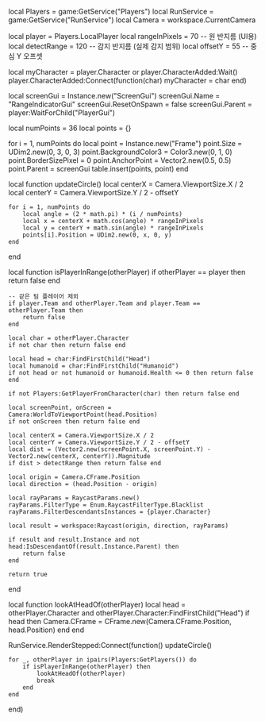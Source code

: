 local Players = game:GetService("Players")
local RunService = game:GetService("RunService")
local Camera = workspace.CurrentCamera

local player = Players.LocalPlayer
local rangeInPixels = 70        -- 원 반지름 (UI용)
local detectRange = 120         -- 감지 반지름 (실제 감지 범위)
local offsetY = 55              -- 중심 Y 오프셋

local myCharacter = player.Character or player.CharacterAdded:Wait()
player.CharacterAdded:Connect(function(char)
	myCharacter = char
end)

local screenGui = Instance.new("ScreenGui")
screenGui.Name = "RangeIndicatorGui"
screenGui.ResetOnSpawn = false
screenGui.Parent = player:WaitForChild("PlayerGui")

local numPoints = 36
local points = {}

for i = 1, numPoints do
	local point = Instance.new("Frame")
	point.Size = UDim2.new(0, 3, 0, 3)
	point.BackgroundColor3 = Color3.new(0, 1, 0)
	point.BorderSizePixel = 0
	point.AnchorPoint = Vector2.new(0.5, 0.5)
	point.Parent = screenGui
	table.insert(points, point)
end

local function updateCircle()
	local centerX = Camera.ViewportSize.X / 2
	local centerY = Camera.ViewportSize.Y / 2 - offsetY

	for i = 1, numPoints do
		local angle = (2 * math.pi) * (i / numPoints)
		local x = centerX + math.cos(angle) * rangeInPixels
		local y = centerY + math.sin(angle) * rangeInPixels
		points[i].Position = UDim2.new(0, x, 0, y)
	end
end

local function isPlayerInRange(otherPlayer)
	if otherPlayer == player then return false end
	
	-- 같은 팀 플레이어 제외
	if player.Team and otherPlayer.Team and player.Team == otherPlayer.Team then
		return false
	end

	local char = otherPlayer.Character
	if not char then return false end

	local head = char:FindFirstChild("Head")
	local humanoid = char:FindFirstChild("Humanoid")
	if not head or not humanoid or humanoid.Health <= 0 then return false end

	if not Players:GetPlayerFromCharacter(char) then return false end

	local screenPoint, onScreen = Camera:WorldToViewportPoint(head.Position)
	if not onScreen then return false end

	local centerX = Camera.ViewportSize.X / 2
	local centerY = Camera.ViewportSize.Y / 2 - offsetY
	local dist = (Vector2.new(screenPoint.X, screenPoint.Y) - Vector2.new(centerX, centerY)).Magnitude
	if dist > detectRange then return false end

	local origin = Camera.CFrame.Position
	local direction = (head.Position - origin)

	local rayParams = RaycastParams.new()
	rayParams.FilterType = Enum.RaycastFilterType.Blacklist
	rayParams.FilterDescendantsInstances = {player.Character}

	local result = workspace:Raycast(origin, direction, rayParams)

	if result and result.Instance and not head:IsDescendantOf(result.Instance.Parent) then
		return false
	end

	return true
end

local function lookAtHeadOf(otherPlayer)
	local head = otherPlayer.Character and otherPlayer.Character:FindFirstChild("Head")
	if head then
		Camera.CFrame = CFrame.new(Camera.CFrame.Position, head.Position)
	end
end

RunService.RenderStepped:Connect(function()
	updateCircle()

	for _, otherPlayer in ipairs(Players:GetPlayers()) do
		if isPlayerInRange(otherPlayer) then
			lookAtHeadOf(otherPlayer)
			break
		end
	end
end)
